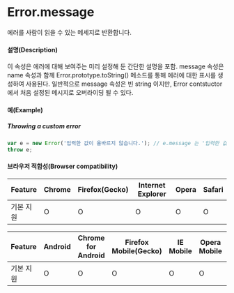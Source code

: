 # Error.message

에러를 사람이 읽을 수 있는 메세지로 반환합니다.


#### 설명(Description)

이 속성은 에러에 대해 보여주는 미리 설정해 둔 간단한 설명을 포함.
message 속성은 name 속성과 함께 Error.prototype.toString() 메소드를 통해 에러에 대한 표시를 생성하여 사용된다.
일반적으로 message 속성은 빈 string 이지만, Error contstuctor에서 처음 설정된 메시지로 오버라이딩 될 수 있다.

#### 예(Example)
##### Throwing a custom error

```javascript
var e = new Error('입력한 값이 올바르지 않습니다.'); // e.message 는 '입력한 값이 올바르지 않습니다.'
throw e;
```

#### 브라우저 적합성(Browser compatibility)
|Feature|Chrome|Firefox(Gecko)|Internet Explorer|Opera|Safari|
| ------ | ----- | ----- | --------- | ----- | ----- |
| 기본 지원 | O | O | O | O | O |

|Feature|Android|Chrome for Android|Firefox Mobile(Gecko)|IE Mobile|Opera Mobile|Safari Mobile|
| ------ | ----- | ----- | --------- | ----- | ----- | ----- |
| 기본 지원 | O | O | O | O | O | O |


